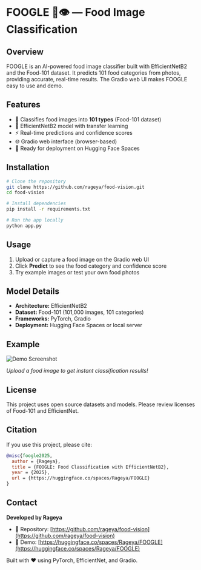 # FOOGLE 🍔👁 — Food Image Classification

## Overview

FOOGLE is an AI-powered food image classifier built with EfficientNetB2 and the Food-101 dataset. It predicts 101 food categories from photos, providing accurate, real-time results. The Gradio web UI makes FOOGLE easy to use and demo.

## Features

- 🍕 Classifies food images into **101 types** (Food-101 dataset)
- 🧠 EfficientNetB2 model with transfer learning
- ⚡ Real-time predictions and confidence scores
- 🌐 Gradio web interface (browser-based)
- 🚀 Ready for deployment on Hugging Face Spaces

## Installation

```bash
# Clone the repository
git clone https://github.com/rageya/food-vision.git
cd food-vision

# Install dependencies
pip install -r requirements.txt

# Run the app locally
python app.py
```

## Usage

1. Upload or capture a food image on the Gradio web UI
2. Click **Predict** to see the food category and confidence score
3. Try example images or test your own food photos

## Model Details

- **Architecture:** EfficientNetB2
- **Dataset:** Food-101 (101,000 images, 101 categories)
- **Frameworks:** PyTorch, Gradio
- **Deployment:** Hugging Face Spaces or local server

## Example

![Demo Screenshot](https://via.placeholder.com/800x400?text=FOOGLE+Demo)

*Upload a food image to get instant classification results!*

## License

This project uses open source datasets and models. Please review licenses of Food-101 and EfficientNet.

## Citation

If you use this project, please cite:

```bibtex
@misc{foogle2025,
  author = {Rageya},
  title = {FOOGLE: Food Classification with EfficientNetB2},
  year = {2025},
  url = {https://huggingface.co/spaces/Rageya/FOOGLE}
}
```

## Contact

**Developed by Rageya**

- 🔗 Repository: [https://github.com/rageya/food-vision](https://github.com/rageya/food-vision)
- 🤗 Demo: [https://huggingface.co/spaces/Rageya/FOOGLE](https://huggingface.co/spaces/Rageya/FOOGLE)

Built with ❤️ using PyTorch, EfficientNet, and Gradio.

